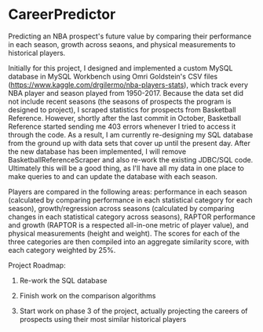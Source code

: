 # CareerPredictor
Predicting an NBA prospect's future value by comparing their performance in each season, growth across seaons, and physical measurements to historical players.

Initially for this project, I designed and implemented a custom MySQL database in MySQL Workbench using Omri Goldstein's CSV files (https://www.kaggle.com/drgilermo/nba-players-stats), which track every NBA player and season played from 1950-2017. Because the data set did not include recent seasons (the seasons of prospects the program is designed to project), I scraped statistics for prospects from Basketball Reference. However, shortly after the last commit in October, Basketball Reference started sending me 403 errors whenever I tried to access it through the code. As a result, I am currently re-designing my SQL database from the ground up with data sets that cover up until the present day. After the new database has been implemented, I will remove BasketballReferenceScraper and also re-work the existing JDBC/SQL code. Ultimately this will be a good thing, as I'll have all my data in one place to make queries to and can update the database with each season.

Players are compared in the following areas: performance in each season (calculated by comparing performance in each statistical category for each season), growth/regression across seasons (calculated by comparing changes in each statistical category across seasons), RAPTOR performance and growth (RAPTOR is a respected all-in-one metric of player value), and physical measurements (height and weight). The scores for each of the three categories are then compiled into an aggregate similarity score, with each category weighted by 25%.

Project Roadmap:

1. Re-work the SQL database

2. Finish work on the comparison algorithms

3. Start work on phase 3 of the project, actually projecting the careers of prospects using their most similar historical players

